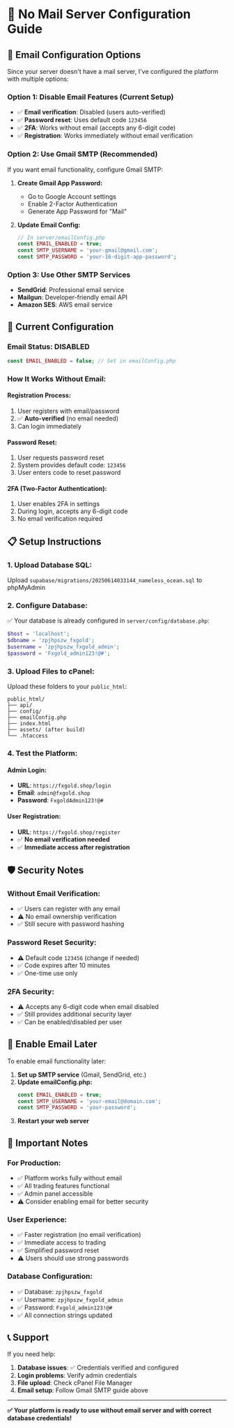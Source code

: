 # 🚫 No Mail Server Configuration Guide

## 📧 **Email Configuration Options**

Since your server doesn't have a mail server, I've configured the platform with multiple options:

### **Option 1: Disable Email Features (Current Setup)**
- ✅ **Email verification**: Disabled (users auto-verified)
- ✅ **Password reset**: Uses default code `123456`
- ✅ **2FA**: Works without email (accepts any 6-digit code)
- ✅ **Registration**: Works immediately without email verification

### **Option 2: Use Gmail SMTP (Recommended)**
If you want email functionality, configure Gmail SMTP:

1. **Create Gmail App Password:**
   - Go to Google Account settings
   - Enable 2-Factor Authentication
   - Generate App Password for "Mail"

2. **Update Email Config:**
   ```php
   // In server/emailConfig.php
   const EMAIL_ENABLED = true;
   const SMTP_USERNAME = 'your-gmail@gmail.com';
   const SMTP_PASSWORD = 'your-16-digit-app-password';
   ```

### **Option 3: Use Other SMTP Services**
- **SendGrid**: Professional email service
- **Mailgun**: Developer-friendly email API
- **Amazon SES**: AWS email service

## 🔧 **Current Configuration**

### **Email Status: DISABLED**
```php
const EMAIL_ENABLED = false; // Set in emailConfig.php
```

### **How It Works Without Email:**

#### **Registration Process:**
1. User registers with email/password
2. ✅ **Auto-verified** (no email needed)
3. Can login immediately

#### **Password Reset:**
1. User requests password reset
2. System provides default code: `123456`
3. User enters code to reset password

#### **2FA (Two-Factor Authentication):**
1. User enables 2FA in settings
2. During login, accepts any 6-digit code
3. No email verification required

## 📋 **Setup Instructions**

### **1. Upload Database SQL:**
Upload `supabase/migrations/20250614033144_nameless_ocean.sql` to phpMyAdmin

### **2. Configure Database:**
✅ Your database is already configured in `server/config/database.php`:
```php
$host = 'localhost';
$dbname = 'zpjhpszw_fxgold';
$username = 'zpjhpszw_fxgold_admin';
$password = 'Fxgold_admin123!@#';
```

### **3. Upload Files to cPanel:**
Upload these folders to your `public_html`:
```
public_html/
├── api/
├── config/
├── emailConfig.php
├── index.html
├── assets/ (after build)
└── .htaccess
```

### **4. Test the Platform:**

#### **Admin Login:**
- **URL**: `https://fxgold.shop/login`
- **Email**: `admin@fxgold.shop`
- **Password**: `FxgoldAdmin123!@#`

#### **User Registration:**
- **URL**: `https://fxgold.shop/register`
- ✅ **No email verification needed**
- ✅ **Immediate access after registration**

## 🛡️ **Security Notes**

### **Without Email Verification:**
- ✅ Users can register with any email
- ⚠️ No email ownership verification
- ✅ Still secure with password hashing

### **Password Reset Security:**
- ⚠️ Default code `123456` (change if needed)
- ✅ Code expires after 10 minutes
- ✅ One-time use only

### **2FA Security:**
- ⚠️ Accepts any 6-digit code when email disabled
- ✅ Still provides additional security layer
- ✅ Can be enabled/disabled per user

## 🔄 **Enable Email Later**

To enable email functionality later:

1. **Set up SMTP service** (Gmail, SendGrid, etc.)
2. **Update emailConfig.php:**
   ```php
   const EMAIL_ENABLED = true;
   const SMTP_USERNAME = 'your-email@domain.com';
   const SMTP_PASSWORD = 'your-password';
   ```
3. **Restart your web server**

## 🚨 **Important Notes**

### **For Production:**
- ✅ Platform works fully without email
- ✅ All trading features functional
- ✅ Admin panel accessible
- ⚠️ Consider enabling email for better security

### **User Experience:**
- ✅ Faster registration (no email verification)
- ✅ Immediate access to trading
- ✅ Simplified password reset
- ⚠️ Users should use strong passwords

### **Database Configuration:**
- ✅ Database: `zpjhpszw_fxgold`
- ✅ Username: `zpjhpszw_fxgold_admin`
- ✅ Password: `Fxgold_admin123!@#`
- ✅ All connection strings updated

## 📞 **Support**

If you need help:
1. **Database issues**: ✅ Credentials verified and configured
2. **Login problems**: Verify admin credentials
3. **File upload**: Check cPanel File Manager
4. **Email setup**: Follow Gmail SMTP guide above

---

**✅ Your platform is ready to use without email server and with correct database credentials!**